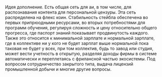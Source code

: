 Идея дополнение. Есть общая сеть для аи, в том числе, для распознавания контента для персональной цензуры. Эта сеть распределена на флекс коин. Стабильность стейбла обеспечена во первых припрюодными ресурсами, во вторых потребностями для программ обучения, регулируя сложность и цену относительно общего прогресса, где паспорт знаний показывает продвинутость каждого. Также это относится к минимальной зарплате и нормальной зарплате, где в коллективе ни у кого не будет зарплат выше нормальной пока таковая не будет у всех, при том коллектив, будь то завод или студия, может вести учетность в открытую, разделяя доходы фирмы в системе автоматически и переплетаясь с фрилансной частью экосистемы. Под вопросом сотрудничество закрытого типа, выдача лицензий промышленной добычи и многие другие вопросы.